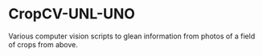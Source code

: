# CropCV-UNL-UNO
Various computer vision scripts to glean information from photos of a field of crops from above.
